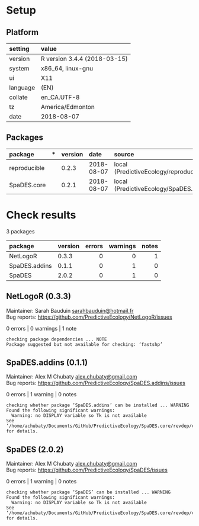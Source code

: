 # Setup

## Platform

|setting  |value                        |
|:--------|:----------------------------|
|version  |R version 3.4.4 (2018-03-15) |
|system   |x86_64, linux-gnu            |
|ui       |X11                          |
|language |(EN)                         |
|collate  |en_CA.UTF-8                  |
|tz       |America/Edmonton             |
|date     |2018-08-07                   |

## Packages

|package      |*  |version |date       |source                                    |
|:------------|:--|:-------|:----------|:-----------------------------------------|
|reproducible |   |0.2.3   |2018-08-07 |local (PredictiveEcology/reproducible@NA) |
|SpaDES.core  |   |0.2.1   |2018-08-07 |local (PredictiveEcology/SpaDES.core@NA)  |

# Check results

3 packages

|package       |version | errors| warnings| notes|
|:-------------|:-------|------:|--------:|-----:|
|NetLogoR      |0.3.3   |      0|        0|     1|
|SpaDES.addins |0.1.1   |      0|        1|     0|
|SpaDES        |2.0.2   |      0|        1|     0|

## NetLogoR (0.3.3)
Maintainer: Sarah Bauduin <sarahbauduin@hotmail.fr>  
Bug reports: https://github.com/PredictiveEcology/NetLogoR/issues

0 errors | 0 warnings | 1 note 

```
checking package dependencies ... NOTE
Package suggested but not available for checking: ‘fastshp’
```

## SpaDES.addins (0.1.1)
Maintainer: Alex M Chubaty <alex.chubaty@gmail.com>  
Bug reports: https://github.com/PredictiveEcology/SpaDES.addins/issues

0 errors | 1 warning  | 0 notes

```
checking whether package ‘SpaDES.addins’ can be installed ... WARNING
Found the following significant warnings:
  Warning: no DISPLAY variable so Tk is not available
See ‘/home/achubaty/Documents/GitHub/PredictiveEcology/SpaDES.core/revdep/checks/SpaDES.addins.Rcheck/00install.out’ for details.
```

## SpaDES (2.0.2)
Maintainer: Alex M Chubaty <alex.chubaty@gmail.com>  
Bug reports: https://github.com/PredictiveEcology/SpaDES/issues

0 errors | 1 warning  | 0 notes

```
checking whether package ‘SpaDES’ can be installed ... WARNING
Found the following significant warnings:
  Warning: no DISPLAY variable so Tk is not available
See ‘/home/achubaty/Documents/GitHub/PredictiveEcology/SpaDES.core/revdep/checks/SpaDES.Rcheck/00install.out’ for details.
```

